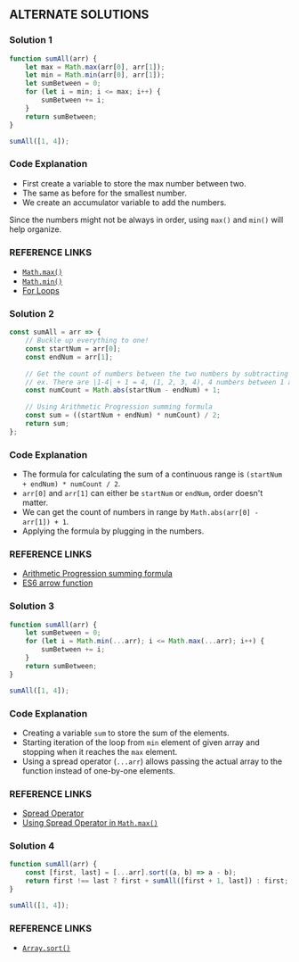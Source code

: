 ## ALTERNATE SOLUTIONS

### Solution 1
```js
function sumAll(arr) {
    let max = Math.max(arr[0], arr[1]);
    let min = Math.min(arr[0], arr[1]);
    let sumBetween = 0;
    for (let i = min; i <= max; i++) {
        sumBetween += i;
    }
    return sumBetween;
}

sumAll([1, 4]);
```

### Code Explanation
- First create a variable to store the max number between two.
- The same as before for the smallest number.
- We create an accumulator variable to add the numbers.

Since the numbers might not be always in order, using `max()` and `min()` will help organize.

### REFERENCE LINKS
- [`Math.max()`](http://forum.freecodecamp.com/t/javascript-math-max/14682)
- [`Math.min()`](http://forum.freecodecamp.com/t/javascript-math-min/14684)
- [For Loops](http://forum.freecodecamp.com/t/javascript-for-loop/14666)


### Solution 2
```js
const sumAll = arr => {
    // Buckle up everything to one!
    const startNum = arr[0];
    const endNum = arr[1];
    
    // Get the count of numbers between the two numbers by subtracting them and add 1 to the absolute value.
    // ex. There are |1-4| + 1 = 4, (1, 2, 3, 4), 4 numbers between 1 and 4.
    const numCount = Math.abs(startNum - endNum) + 1;
    
    // Using Arithmetic Progression summing formula
    const sum = ((startNum + endNum) * numCount) / 2;
    return sum;
};
```

### Code Explanation
- The formula for calculating the sum of a continuous range is `(startNum + endNum) * numCount / 2`.
- `arr[0]` and `arr[1]` can either be `startNum` or `endNum`, order doesn't matter.
- We can get the count of numbers in range by `Math.abs(arr[0] - arr[1]) + 1`.
- Applying the formula by plugging in the numbers.

### REFERENCE LINKS
- [Arithmetic Progression summing formula](https://en.wikipedia.org/wiki/Arithmetic_progression#Sum)
- [ES6 arrow function](https://developer.mozilla.org/en-US/docs/Web/JavaScript/Reference/Functions/Arrow_functions)


### Solution 3
```js
function sumAll(arr) {
    let sumBetween = 0;
    for (let i = Math.min(...arr); i <= Math.max(...arr); i++) {
        sumBetween += i;
    }
    return sumBetween;
}

sumAll([1, 4]);
```

### Code Explanation
- Creating a variable `sum` to store the sum of the elements.
- Starting iteration of the loop from `min` element of given array and stopping when it reaches the `max` element.
- Using a spread operator (`...arr`) allows passing the actual array to the function instead of one-by-one elements.

### REFERENCE LINKS
- [Spread Operator](https://developer.mozilla.org/en-US/docs/Web/JavaScript/Reference/Operators/Spread_operator)
- [Using Spread Operator in `Math.max()`](https://developer.mozilla.org/en-US/docs/Web/JavaScript/Reference/Global_Objects/Math/max)


### Solution 4
```js
function sumAll(arr) {
    const [first, last] = [...arr].sort((a, b) => a - b);
    return first !== last ? first + sumAll([first + 1, last]) : first;
}

sumAll([1, 4]);
```

### REFERENCE LINKS
- [`Array.sort()`](http://forum.freecodecamp.com/t/javascript-array-prototype-sort/14306)

